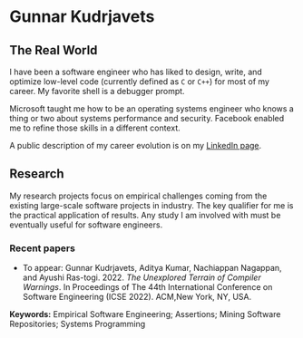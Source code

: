 # Gunnar Kudrjavets

## The Real World
I have been a software engineer who has liked to design, write, and
optimize low-level code (currently defined as `C` or `C++`) for most
of my career. My favorite shell is a debugger prompt.

Microsoft taught me how to be an operating systems engineer who knows
a thing or two about systems performance and security.
Facebook enabled me to refine those skills in a different context.

A public description of my career evolution is on my
[LinkedIn page](https://www.linkedin.com/in/gunnarku/).

## Research
My research projects focus on empirical challenges coming from
the existing large-scale software projects in industry.
The key qualifier for me is the practical application of results.
Any study I am involved with must be eventually useful for software engineers.

### Recent papers

- To appear: Gunnar Kudrjavets, Aditya Kumar, Nachiappan Nagappan, and Ayushi Ras-togi. 2022. *The Unexplored Terrain of Compiler Warnings*. In Proceedings of The 44th International Conference on Software Engineering (ICSE 2022). ACM,New York, NY, USA.

**Keywords:** Empirical Software Engineering; Assertions; Mining Software Repositories; Systems Programming